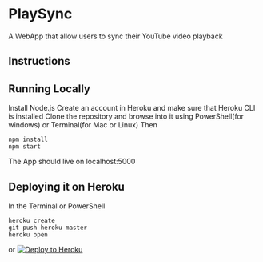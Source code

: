 # PlaySync

A WebApp that allow users to sync their YouTube video playback

## Instructions

## Running Locally
Install Node.js
Create an account in Heroku and make sure that Heroku CLI is installed
Clone the repository and browse into it using PowerShell(for windows) or Terminal(for Mac or Linux)
Then
```
npm install
npm start
```

The App should live on localhost:5000

## Deploying it on Heroku

In the Terminal or PowerShell
```
heroku create
git push heroku master
heroku open
```
or
[![Deploy to Heroku](https://www.herokucdn.com/deploy/button.png)](https://heroku.com/deploy)
